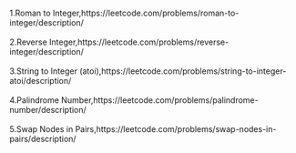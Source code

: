 <br>
1.Roman to Integer,https://leetcode.com/problems/roman-to-integer/description/ 
</br>
<br>
2.Reverse Integer,https://leetcode.com/problems/reverse-integer/description/
</br>
<br>
3.String to Integer (atoi),https://leetcode.com/problems/string-to-integer-atoi/description/
</br>
<br>
4.Palindrome Number,https://leetcode.com/problems/palindrome-number/description/
</br>
<br>
5.Swap Nodes in Pairs,https://leetcode.com/problems/swap-nodes-in-pairs/description/
</br>
